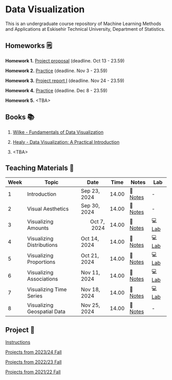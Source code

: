 # Data Visualization

This is an undergraduate course repository of Machine Learning Methods and Applications at Eskisehir Technical University, Department of Statistics.


## Homeworks &#x1F5D2;

**Homework 1.** [Project proposal](https://github.com/mcavs/ESTUStat_2024Fall_DataVisualization/tree/main/Homeworks/HW%231) (deadline. Oct 13 - 23.59)

**Homework 2.** [Practice](https://github.com/mcavs/ESTUStat_2024Fall_DataVisualization/tree/main/Homeworks/HW%232#readme) (deadline. Nov 3 - 23.59)

**Homework 3.** [Project report I](https://github.com/mcavs/ESTUStat_2024Fall_DataVisualization/blob/main/Homeworks/HW%233/Readme.md) (deadline. Nov 24 - 23.59)

**Homework 4.** [Practice](https://github.com/mcavs/ESTUStat_2024Fall_DataVisualization/tree/main/Homeworks/HW%234#readme) (deadline. Dec 8 - 23.59)

**Homework 5.** \<TBA\>


## Books 📚

1. [Wilke - Fundamentals of Data Visualization](https://clauswilke.com/dataviz/)

2. [Healy - Data Visualization: A Practical Introduction](https://socviz.co/index.html#preface) 

3. \<TBA\>


## Teaching Materials 📂

| Week | Topic                        | Date             | Time  | Notes                                                                                                                                 | Lab                                                                                                                                                        |
|------|------------------------------|------------------|-------|---------------------------------------------------------------------------------------------------------------------------------------|------------------------------------------------------------------------------------------------------------------------------------------------------------|
| 1    | Introduction                  | Sep 23, 2024     | 14.00 | 📖 [Notes](https://github.com/mcavs/ESTUStat_2024Fall_DataVisualization/blob/main/DataViz_202425Fall_Week1.pdf)                       | -                                                                                                                                                          |
| 2    | Visual Aesthetics             | Sep 30, 2024     | 14.00 | 📖 [Notes](https://github.com/mcavs/ESTUStat_2024Fall_DataVisualization/blob/main/DataViz_202425Fall_Week2.pdf)                       | -                                                                                                                                                          |
| 3    | Visualizing Amounts           | <div style="text-align: right;">Oct 7, 2024</div>      | 14.00 | 📖 [Notes](https://github.com/mcavs/ESTUStat_2024Fall_DataVisualization/blob/main/DataViz_202425Fall_Week3.pdf)                       | :computer: [Lab](https://github.com/mcavs/ESTUStat_2024Fall_DataVisualization/blob/main/Labs/Lab%231.R)                                                     |
| 4    | Visualizing Distributions     | Oct 14, 2024     | 14.00 | 📖 [Notes](https://github.com/mcavs/ESTUStat_2024Fall_DataVisualization/blob/main/DataViz_202425Fall_Week4.pdf)                       | :computer: [Lab](https://github.com/mcavs/ESTUStat_2024Fall_DataVisualization/blob/main/Labs/Lab2.R)                                                        |
| 5    | Visualizing Proportions       | Oct 21, 2024     | 14.00 | 📖 [Notes](https://github.com/mcavs/ESTUStat_2024Fall_DataVisualization/blob/main/DataViz_202425Fall_Week5.pdf)                       | :computer: [Lab](https://github.com/mcavs/ESTUStat_2024Fall_DataVisualization/blob/main/Labs/Lab3.R)                                                        |
| 6    | Visualizing Associations      | Nov 11, 2024     | 14.00 | 📖 [Notes](https://github.com/mcavs/ESTUStat_2024Fall_DataVisualization/blob/main/DataViz_202425Fall_Week6.pdf)                       | :computer: [Lab](https://github.com/mcavs/ESTUStat_2024Fall_DataVisualization/blob/main/Labs/Lab4.R)                                                        |
| 7    | Visualizing Time Series       | Nov 18, 2024     | 14.00 | 📖 [Notes](https://github.com/mcavs/ESTUStat_2024Fall_DataVisualization/blob/main/DataViz_202425Fall_Week7.pdf)                       | :computer: [Lab](https://github.com/mcavs/ESTUStat_2024Fall_DataVisualization/blob/main/Labs/Lab5.R)                                                        |
| 8    | Visualizing Geospatial Data   | Nov 25, 2024     | 14.00 | 📖 [Notes](https://github.com/mcavs/ESTUStat_2024Fall_DataVisualization/blob/main/DataViz_202425Fall_Week8.pdf)                       | -                                                                                                                                                          |


## Project &#x1F680;

[Instructions](https://github.com/mcavs/ESTUStat_2024Fall_DataVisualization/blob/main/Projects/Readme.md)

[Projects from 2023/24 Fall](https://github.com/mcavs/ESTUStat_2023Guz_VeriGorsellestirme/blob/main/Projeler/Posterler/Readme.md)

[Projects from 2022/23 Fall](https://github.com/mcavs/ESTUStat_2022Guz_VeriGorsellestirme/blob/main/Projeler/Posterler/Readme.md)

[Projects from 2021/22 Fall](https://github.com/mcavs/ESTUStat_2021Guz_VeriGorsellestirme/tree/main/Projeler)
